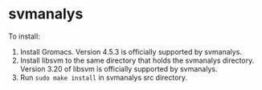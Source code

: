 # svmanalys
To install:
1. Install Gromacs. Version 4.5.3 is officially supported by svmanalys.
2. Install libsvm to the same directory that holds the svmanalys directory. Version 3.20 of libsvm is officially supported by svmanalys.
3. Run `sudo make install` in svmanalys src directory.